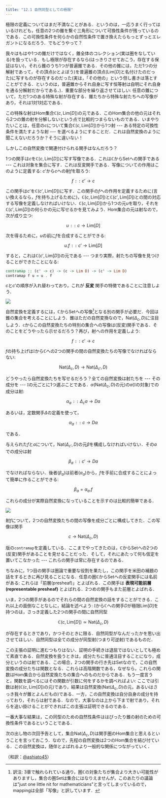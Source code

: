 ```yaml
---
title: "12.1 自然同型としての極限"
---
```


極限の定義についてはまだ不満なことがある．というのは，一応うまく行ってはいるけれども，任意の2つの錐を繋ぐ三角形について可換性条件が残っているのである．この可換性条件を何らかの自然性条件で置き換えたらもっとずっとエレガントになるだろう．でもどうやって？

我々はもはや1つの錐だけではなく，錐全体のコレクション(実は圏をなしている)を扱っている．もし極限が存在するなら(はっきりさせておこう，存在する保証はない)，それら錐のうち1つが普遍錐である．その他の錐には，ただ1つの分解射であって，その頂点($c$とよぼう)を普遍錐の頂点($\mathrm{Lim}[D]$と名付けたのだった)に写すものが存在するのだった(実は，「その他の」という但し書きは落とすことができる．というのは，普遍錐からそれ自身に写す恒等射は自明にそれ自身を通る分解射だからである．)．重要な部分を繰り返させてほしい: 任意の錐について，ただ1つのある特殊な射が存在する．錐たちから特殊な射たちへの写像があり，それは1対1対応である．

この特殊な射はHom集合$\mathbb{C}(c, \mathrm{Lim}[D])$の元である．このHom集合の他の元はそれら2つの錐の射を分解しないという点で比較的つまらないものである．いまやりたいことは，任意の$c$について集合$\mathbb{C}(c, \mathrm{Lim}[D])$から1つ射 --- ある特定の可換性条件を満たすような射 --- を選べるようにすることだ．これは自然変換のように聞こえないだろうか？そうに違いない！

しかしこの自然変換で関連付けられる関手はなんだろう？

1つの関手は$c$を$\mathbb{C}(c, \mathrm{Lim}[D])$に写す写像である．これは$\mathbb{C}$から$\mathrm{Set}$への関手である --- これは対象を集合に写す．これは反変関手である．写像についての作用はこのように定義する: $c'$から$c$への射$f$を取ろう:

$$
f \mathtt{::}\  c' \to c 
$$

この関手は$c'$を$\mathbb{C}(c', \mathrm{Lim}[D])$に写す．この関手の$f$への作用を定義するために(言い換えるなら，$f$を持ち上げるために)，$\mathbb{C}(c, \mathrm{Lim}[D])$と$\mathbb{C}(c', \mathrm{Lim}[D])$との間の対応する写像を定義しなければいけない．$\mathbb{C}(c, \mathrm{Lim}[D])$から1つの元$u$を取り，それを$\mathbb{C}(c', \mathrm{Lim}[D])$の何らかの元に写せるかを見てみよう．Hom集合の元は射なので，次が成り立つ:

$$
u  \mathtt{::}\  c\to \mathrm{Lim}[D]
$$

次を得るために，$u$の前に$f$を合成することができる:

$$
u.f \mathtt{::}\  c' \to \mathrm{Lim}[D]
$$


すると，これは$\mathbb{C}(c', \mathrm{Lim}[D])$の元である --- つまり実際，射たちの写像を見つけることができたことになる:

```haskell
contramap :: (c' -> c) -> (c -> Lim D) -> (c' -> Lim D)
contramap f u = u . f
```

$c$と$c'$の順序が入れ替わっており，これが **反変** 関手の特徴であることに注意しよう．


![](https://storage.googleapis.com/zenn-user-upload/faez0k10n4rqinabia1861k10abo)

自然変換を定義するには，$\mathbb{C}$から$\mathrm{Set}$への写像[^1]となる別の関手が必要だ．今回は錐の集合を考えることにしよう．錐はただの自然変換なので，$\mathrm{Nat}(\Delta_c, D)$に注目しよう．`c`からこの自然変換たちの特別の集合への写像は(反変)関手である．そのことをどうやったら示せるだろう？再び，射への作用を定義しよう:

$$
f \mathtt{::}\  c' \to c
$$

$f$の持ち上げは$\mathbb{I}$から$\mathbb{C}$への2つの関手の間の自然変換たちの写像でなければならない:

$$
\mathrm{Nat}(\Delta_c, D) \to \mathrm{Nat}(\Delta_{c'}, D)
$$

どうやったら自然変換たちを写せるだろう？全ての自然変換は射たちを --- その成分を --- $\mathbb{I}$の元ごとに1つ選ぶことである．$\alpha$($\mathrm{Nat}(\Delta_c, D)$の元)の$a$($\mathbb{I}$の対象)での成分は射:

$$
\alpha_a \mathtt{::}\  \Delta_c a \to D a
$$

あるいは，定数関手$\Delta$の定義を使って，

$$
\alpha_a \mathtt{::}\  c \to D a
$$

である．

与えられた$f$と$\alpha$について，$\mathrm{Nat}(\Delta_{c'}, D)$の元$\beta$を構成しなければいけない．その$a$での成分は射

$$
\beta_a \mathtt{::}\  c' \to D a
$$

でなければならない．後者($\beta_a$)は前者($\alpha_a$)から，$f$を手前に合成することによって簡単に作ることができる:

$$
\beta_a = \alpha_a . f
$$

これらの成分が実際自然変換になっていることを示すのは比較的簡単である．

![](https://storage.googleapis.com/zenn-user-upload/1yr6yc6hn8yk3ocnwwcdtf4ulw6r)

射$f$について，2つの自然変換たちの間の写像を成分ごとに構成してきた．この写像は関手

$$
c \to \mathrm{Nat}(\Delta_c, D)
$$

版の`contramap`を定義している．ここまでやってきたのは，$\mathbb{C}$から$\mathrm{Set}$への2つの(反変)関手があることを見せることだった．そして，それにあたって何も仮定を置いてこなかった --- これらの関手は常に存在するのである．

ちなみに，1つ目の関手は圏論で重要な役割を果たし，この関手を米田の補題の話をするときに再び見ることになる．任意の圏$\mathbb{C}$から$\mathrm{Set}$への反変関手には名前がある: これらは「前層(presheaf)」とよばれる．この関手は **表現可能前層(representable presheaf)** とよばれる．2つめの関手もまた前層とよばれる．

いま，2つの関手があるのでそれらの間の自然変換の話をすることができる．これ以上の面倒なことなしに，結論を述べよう: $\mathbb{I}$から$\mathbb{C}$への関手$D$が極限$\mathrm{Lim}[D]$を持つのは，さっき定義した2つの関手の間に自然同型

$$
\mathbb{C}(c, \mathrm{Lim}[D]) \simeq \mathrm{Nat}(\Delta_c, D)
$$

が存在するときであり，かつそのときに限る．自然同型がなんだったかを思い出させてほしい．自然同型は全ての成分が同型射(つまり可逆射)であるものだ．

この主張の証明に進むつもりはない．証明の手続きは退屈ではないとしても極めて素直である．自然変換を扱うときは，成分たちに普通注目することになり，成分というのは射である．この場合，2つの関手の行き先は$\mathrm{Set}$なので，この自然変換の成分たちは関数となる．これらは高階関数である，なぜなら，これらの関数はHom集合から自然変換たちの集合へのものだからである．もう一度言うと，関数を調べるにはその関数が引数に何をするかを調べればよい: ここでは引数は射($\mathbb{C}(c, \mathrm{Lim}[D])$の元)であり，結果は自然変換($\mathrm{Nat}(\Delta_c, D)$の元，あるいはさっき我々が錐とよんだもの)である．一方，この自然変換は自分自身の成分を持っており，それらは射である．なので，大事なのは上から下まで射であり，それらを追い掛けることができればこの主張は証明できるのである．

一番大事な結果は，この同型のための自然性条件ははぴったり錐の射のための可換性条件であるということである．

次の出し物の次回予告として，集合$\mathrm{Nat}(\Delta_c, D)$は関手圏のHom集合と思えるということを言っておこう．なので，先程の自然変換は2つのHom集合を結び付ている．この自然変換は，随伴とよばれるより一般的な関係につながっていく．

[^1]: 訳注: 3章で触れられている通り，圏$\mathbb{C}$の対象たちが集合より大きい可能性がありますし，集合の圏$\mathrm{Set}$は集合にはなりえませんが，このあたりの議論は"just one little nit for mathematicians"と言ってしまっているので，mappingは全部「写像」と訳しています．

（和訳：[@ashiato45](https://twitter.com/ashiato45)）
